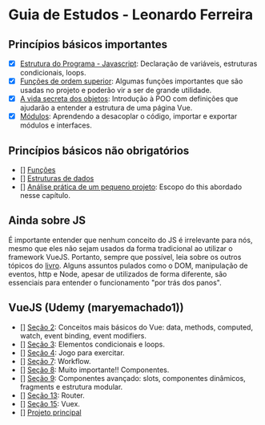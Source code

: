 # Guia de Estudos - Leonardo Ferreira

## Princípios básicos importantes

- [X] [Estrutura do Programa - Javascript](https://github.com/braziljs/eloquente-javascript/blob/master/chapters/02-estrutura-do-programa.md): Declaração de variáveis, estruturas condicionais, loops.
- [X] [Funções de ordem superior](https://github.com/braziljs/eloquente-javascript/blob/master/chapters/05-funcoes-de-ordem-superior.md): Algumas funções importantes que são usadas no projeto e poderão vir a ser de grande utilidade.
- [X] [A vida secreta dos objetos](https://github.com/braziljs/eloquente-javascript/blob/master/chapters/06-a-vida-secreta-dos-objetos.md): Introdução à POO com definições que ajudarão a entender a estrutura de uma página Vue.
- [X] [Módulos](https://github.com/braziljs/eloquente-javascript/blob/master/chapters/10-modulos.md): Aprendendo a desacoplar o código, importar e exportar módulos e interfaces.

## Princípios básicos não obrigatórios

- [] [Funções](https://github.com/braziljs/eloquente-javascript/blob/master/chapters/03-funcoes.md)
- [] [Estruturas de dados](https://github.com/braziljs/eloquente-javascript/blob/master/chapters/04-estruturas-de-dados.md)
- [] [Análise prática de um pequeno projeto](https://github.com/braziljs/eloquente-javascript/blob/master/chapters/07-pratica-vida-eletronica.md): Escopo do this abordado nesse capítulo.

## Ainda sobre JS

É importante entender que nenhum conceito do JS é irrelevante para nós, mesmo que eles não sejam usados da forma tradicional ao utilizar o framework VueJS. Portanto, sempre que possível, leia sobre os outros tópicos do [livro](https://github.com/braziljs/eloquente-javascript/tree/master/chapters). Alguns assuntos pulados como o DOM, manipulação de eventos, http e Node, apesar de utilizados de forma diferente, são essenciais para entender o funcionamento "por trás dos panos".

## VueJS (Udemy (maryemachado1))

- [] [Seção 2](https://www.udemy.com/course/vuejs-2-the-complete-guide/learn/lecture/21463128#overview): Conceitos mais básicos do Vue: data, methods, computed, watch, event binding, event modifiers.
- [] [Seção 3](https://www.udemy.com/course/vuejs-2-the-complete-guide/learn/lecture/21463258#overview): Elementos condicionais e loops.
- [] [Seção 4](https://www.udemy.com/course/vuejs-2-the-complete-guide/learn/lecture/21463308#overview): Jogo para exercitar.
- [] [Seção 7](https://www.udemy.com/course/vuejs-2-the-complete-guide/learn/lecture/21463440#overview): Workflow.
- [] [Seção 8](https://www.udemy.com/course/vuejs-2-the-complete-guide/learn/lecture/21463492#overview): Muito importante!! Componentes.
- [] [Seção 9](https://www.udemy.com/course/vuejs-2-the-complete-guide/learn/lecture/21526184#overview): Componentes avançado: slots, componentes dinâmicos, fragments e estrutura modular.
- [] [Seção 13](https://www.udemy.com/course/vuejs-2-the-complete-guide/learn/lecture/21526512#overview): Router.
- [] [Seção 15](https://www.udemy.com/course/vuejs-2-the-complete-guide/learn/lecture/21879686#overview): Vuex.
- [] [Projeto principal](https://www.udemy.com/course/vuejs-2-the-complete-guide/learn/lecture/21879870#overview)
